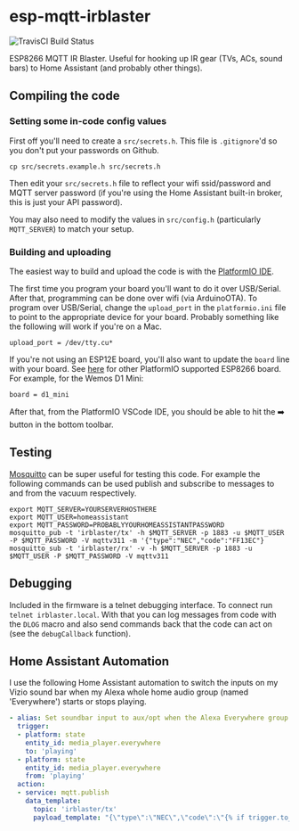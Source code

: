 # esp-mqtt-irblaster
![TravisCI Build Status](https://travis-ci.com/johnboiles/esp-mqtt-irblaster.svg?branch=master)

ESP8266 MQTT IR Blaster. Useful for hooking up IR gear (TVs, ACs, sound bars) to Home Assistant (and probably other things).

## Compiling the code

### Setting some in-code config values

First off you'll need to create a `src/secrets.h`. This file is `.gitignore`'d so you don't put your passwords on Github.

    cp src/secrets.example.h src/secrets.h

Then edit your `src/secrets.h` file to reflect your wifi ssid/password and MQTT server password (if you're using the Home Assistant built-in broker, this is just your API password).

You may also need to modify the values in `src/config.h` (particularly `MQTT_SERVER`) to match your setup.

### Building and uploading

The easiest way to build and upload the code is with the [PlatformIO IDE](http://platformio.org/platformio-ide).

The first time you program your board you'll want to do it over USB/Serial. After that, programming can be done over wifi (via ArduinoOTA). To program over USB/Serial, change the `upload_port` in the `platformio.ini` file to point to the appropriate device for your board. Probably something like the following will work if you're on a Mac.

    upload_port = /dev/tty.cu*

If you're not using an ESP12E board, you'll also want to update the `board` line with your board. See [here](http://docs.platformio.org/en/latest/platforms/espressif8266.html) for other PlatformIO supported ESP8266 board. For example, for the Wemos D1 Mini:

    board = d1_mini

After that, from the PlatformIO VSCode IDE, you should be able to hit the ➡️ button in the bottom toolbar.

## Testing

[Mosquitto](https://mosquitto.org/) can be super useful for testing this code. For example the following commands can be used publish and subscribe to messages to and from the vacuum respectively.

```
export MQTT_SERVER=YOURSERVERHOSTHERE
export MQTT_USER=homeassistant
export MQTT_PASSWORD=PROBABLYYOURHOMEASSISTANTPASSWORD
mosquitto_pub -t 'irblaster/tx' -h $MQTT_SERVER -p 1883 -u $MQTT_USER -P $MQTT_PASSWORD -V mqttv311 -m '{"type":"NEC","code":"FF13EC"}
mosquitto_sub -t 'irblaster/rx' -v -h $MQTT_SERVER -p 1883 -u $MQTT_USER -P $MQTT_PASSWORD -V mqttv311
```

## Debugging

Included in the firmware is a telnet debugging interface. To connect run `telnet irblaster.local`. With that you can log messages from code with the `DLOG` macro and also send commands back that the code can act on (see the `debugCallback` function).

## Home Assistant Automation

I use the following Home Assistant automation to switch the inputs on my Vizio sound bar when my Alexa whole home audio group (named 'Everywhere') starts or stops playing.

```yaml
- alias: Set soundbar input to aux/opt when the Alexa Everywhere group starts/stops
  trigger:
  - platform: state
    entity_id: media_player.everywhere
    to: 'playing'
  - platform: state
    entity_id: media_player.everywhere
    from: 'playing'
  action:
  - service: mqtt.publish
    data_template:
      topic: 'irblaster/tx'
      payload_template: "{\"type\":\"NEC\",\"code\":\"{% if trigger.to_state.state == 'playing' %}FF8D72{% else %}FF13EC{% endif %}\"}"
```
